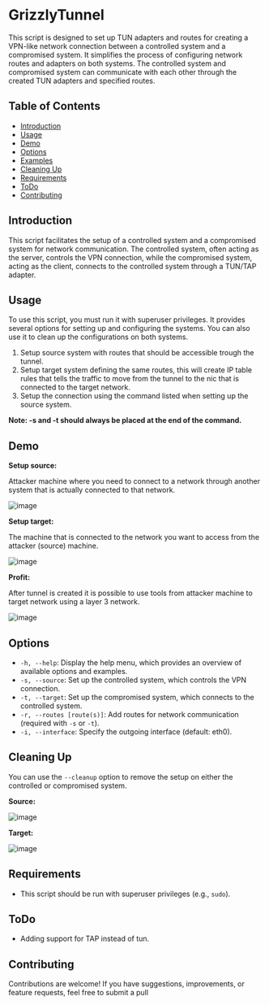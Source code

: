 # GrizzlyTunnel

This script is designed to set up TUN adapters and routes for creating a VPN-like network connection between a controlled system and a compromised system. It simplifies the process of configuring network routes and adapters on both systems. The controlled system and compromised system can communicate with each other through the created TUN adapters and specified routes.

## Table of Contents

- [Introduction](#introduction)
- [Usage](#usage)
- [Demo](#demo)
- [Options](#options)
- [Examples](#examples)
- [Cleaning Up](#cleaning-up)
- [Requirements](#requirements)
- [ToDo](#todo)
- [Contributing](#contributing)

## Introduction

This script facilitates the setup of a controlled system and a compromised system for network communication. The controlled system, often acting as the server, controls the VPN connection, while the compromised system, acting as the client, connects to the controlled system through a TUN/TAP adapter.

## Usage

To use this script, you must run it with superuser privileges. It provides several options for setting up and configuring the systems. You can also use it to clean up the configurations on both systems.

1. Setup source system with routes that should be accessible trough the tunnel.
2. Setup target system defining the same routes, this will create IP table rules that tells the traffic to move from the tunnel to the nic that is connected to the target network.
3. Setup the connection using the command listed when setting up the source system.

**Note: -s and -t should always be placed at the end of the command.**

## Demo

**Setup source:**

Attacker machine where you need to connect to a network through another system that is actually connected to that network.

![image](https://github.com/mverschu/GrizzlyTunnel/assets/69352107/6a1cbd70-ac50-401c-9bdf-07efb4840b5b)

**Setup target:**

The machine that is connected to the network you want to access from the attacker (source) machine.

![image](https://github.com/mverschu/GrizzlyTunnel/assets/69352107/b4028e85-63ec-42ed-9ccd-5059d00c876a)

**Profit:**

After tunnel is created it is possible to use tools from attacker machine to target network using a layer 3 network.

![image](https://github.com/mverschu/GrizzlyTunnel/assets/69352107/f4af22f1-128a-4685-9e11-59daeba7395c)

## Options

- `-h, --help`: Display the help menu, which provides an overview of available options and examples.
- `-s, --source`: Set up the controlled system, which controls the VPN connection.
- `-t, --target`: Set up the compromised system, which connects to the controlled system.
- `-r, --routes [route(s)]`: Add routes for network communication (required with `-s` or `-t`).
- `-i, --interface`: Specify the outgoing interface (default: eth0).

## Cleaning Up

You can use the `--cleanup` option to remove the setup on either the controlled or compromised system.

**Source:**

![image](https://github.com/mverschu/GrizzlyTunnel/assets/69352107/c727e85b-3f07-4daf-b2af-9baa8b49f50c)

**Target:**

![image](https://github.com/mverschu/GrizzlyTunnel/assets/69352107/f7a9cd84-ecc5-4b21-97e2-da17c829b02c)

## Requirements

- This script should be run with superuser privileges (e.g., `sudo`).

## ToDo

- Adding support for TAP instead of tun.

## Contributing

Contributions are welcome! If you have suggestions, improvements, or feature requests, feel free to submit a pull 
